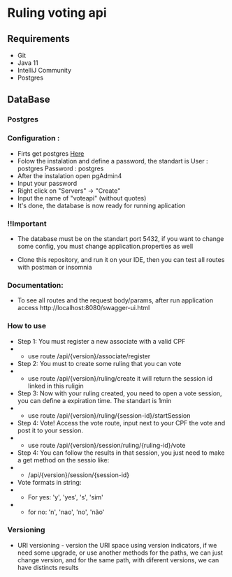 # Ruling voting api

## Requirements

* Git
* Java 11
* IntelliJ Community
* Postgres

## DataBase

### Postgres
### Configuration : 
* Firts get postgres [Here](https://www.postgresql.org/download/)
* Folow the instalation and define a password, the standart is User : postgres Password : postgres
* After the instalation open pgAdmin4 
* Input your password
* Right click on "Servers" -> "Create" 
* Input the name of "voteapi" (without quotes)
* It's done, the database is now ready for running aplication 

### !!Important 
- The database must be on the standart port 5432, if you want to change some config, you must change application.properties as well 

- Clone this repository, and run it on your IDE, then you can test all routes with postman or insomnia

### Documentation: 
- To see all routes and the request body/params, after run application access http://localhost:8080/swagger-ui.html

### How to use 
* Step 1: You must register a new associate with a valid CPF
* * use route /api/{version}/associate/register
* Step 2: You must to create some ruling that you can vote
* * use route /api/{version}/ruling/create it will return the session id linked in this ruligin
* Step 3: Now with your ruling created, you need to open a vote session, you can define a expiration time. The standart is 1min
* * use route /api/{version}/ruling/{session-id}/startSession
* Step 4: Vote! Access the vote route, input next to your CPF the vote and post it to your session.
* * use route /api/{version}/session/ruling/{ruling-id}/vote
* Step 4: You can follow the results in that session, you just need to make a get method on the sessio like: 
* * /api/{version}/session/{session-id}
* Vote formats in string:
 * * For yes: 'y', 'yes', 's', 'sim'
 * * for no: 'n', 'nao', 'no', 'não'

### Versioning 
* URI versioning - version the URI space using version indicators, if we need some upgrade, or use another methods for the paths, we can just change version, and for the same path, with diferent versions, we can have distincts results 
